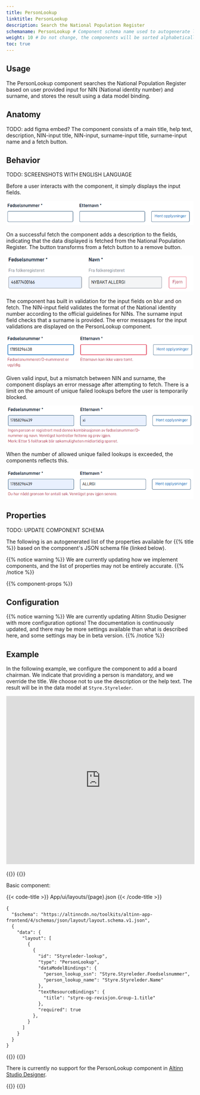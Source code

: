 ```yaml
---
title: PersonLookup
linktitle: PersonLookup
description: Search the National Population Register
schemaname: PersonLookup # Component schema name used to autogenerate list of properties from json schema (replace with appropriate component name)
weight: 10 # Do not change, the components will be sorted alphabetically
toc: true
---
```


## Usage

<!-- Brief description of the component and how it is used. -->

The PersonLookup component searches the National Population Register based on user provided input for NIN (National identity number) and surname, and stores the result using a data model binding.

## Anatomy

TODO: add figma embed?
The component consists of a main title, help text, description, NIN-input title, NIN-input, surname-input title, surname-input name and a fetch button.

## Behavior

TODO: SCREENSHOTS WITH ENGLISH LANGUAGE

Before a user interacts with the component, it simply displays the input fields.

![alt text](base_case.png)

On a successful fetch the component adds a description to the fields, indicating that the data displayed is fetched from the National Population Register. The button transforms from a fetch button to a remove button.

![alt text](successful_fetch.png)

The component has built in validation for the input fields on blur and on fetch. The NIN-input field validates the format of the National identity number according to the official guidelines for NINs. The surname input field checks that a surname is provided.
The error messages for the input validations are displayed on the PersonLookup component.

![alt text](onblur_validations.png)

Given valid input, but a mismatch between NIN and surname, the component displays an error message after attempting to fetch. There is a limit on the amount of unique failed lookups before the user is temporarily blocked.

![alt text](nin_surname_mismatch.png)

When the number of allowed unique failed lookups is exceeded, the components reflects this.

![alt text](attemps_exceeded.png)

## Properties

TODO: UPDATE COMPONENT SCHEMA

The following is an autogenerated list of the properties available for {{% title %}} based on the component's JSON schema file (linked below).

{{% notice warning %}}
We are currently updating how we implement components, and the list of properties may not be entirely accurate.
{{% /notice %}}

<!-- The `component-props` shortcode automatically generates a list of component properties from the component's json schema.
The component name can be explicitly given as argument (e.g. `component-props "Grid"`).
If no argument is given, the shortcode pulls the component name from 'schemaname' in the frontmatter.
If the component does not have a JSON schema, comment out the text and shortcode in this section and, if necessary, create a table manually with the most important properties (columns: Property, Type, Description).
-->

{{% component-props %}}

## Configuration

{{% notice warning %}}
We are currently updating Altinn Studio Designer with more configuration options!
The documentation is continuously updated, and there may be more settings available than what is described here, and some settings may be in beta version.
{{% /notice %}}

## Example

In the following example, we configure the component to add a board chairman.
We indicate that providing a person is mandatory, and we override the title.
We choose not to use the description or the help text.
The result will be in the data model at `Styre.Styreleder`.

<iframe style="border: 1px solid rgba(0, 0, 0, 0.1);" width="100%" height="450" src="https://embed.figma.com/proto/ycDW0BPrMDW3SKZ56de4hY/https%3A%2F%2Fdocs.altinn.studio?page-id=0%3A1&node-id=1183-7931&viewport=634%2C2793%2C0.78&scaling=contain&content-scaling=responsive&starting-point-node-id=1183%3A7931&show-proto-sidebar=0&embed-host=share" allowfullscreen></iframe>

{{<content-version-selector classes="border-box">}}
{{<content-version-container version-label="Code">}}

Basic component:

{{< code-title >}}
App/ui/layouts/{page}.json
{{< /code-title >}}

```json{hl_lines="6-"}
{
  "$schema": "https://altinncdn.no/toolkits/altinn-app-frontend/4/schemas/json/layout/layout.schema.v1.json",
  {
    "data": {
      "layout": [
        {
          {
            "id": "Styreleder-lookup",
            "type": "PersonLookup",
            "dataModelBindings": {
              "person_lookup_ssn": "Styre.Styreleder.Foedselsnummer",
              "person_lookup_name": "Styre.Styreleder.Name"
            },
            "textResourceBindings": {
              "title": "styre-og-revisjon.Group-1.title"
            },
            "required": true
          },
        }
      ]
    }
  }
}
```

{{</content-version-container>}}
{{<content-version-container version-label="Altinn Studio Designer">}}

There is currently no support for the PersonLookup component in [Altinn Studio Designer](/altinn-studio/getting-started/).

{{</content-version-container>}}
{{</content-version-selector>}}
